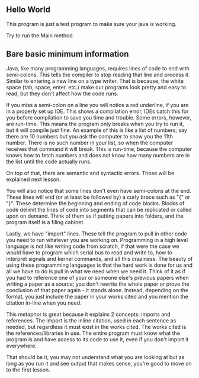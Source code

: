## Hello World
This program is just a test program to make sure your java is working.

Try to run the Main method.

## Bare basic minimum information
Java, like many programming languages, requires lines of code to end with semi-colons. This tells the compiler to stop reading that line and process it. Similar to entering a new line on a type writer.
That is because, the white space (tab, space, enter, etc.) make our programs look pretty and easy to read, but they don't affect how the code runs.

If you miss a semi-colon on a line you will notice a red underline, if you are in a properly set up IDE. This shows a compilation error, IDEs catch this for you before compilation to save you time and trouble.
Some errors, however, are run-time. This means the program only breaks when you try to run it, but it will compile just fine. An example of this is like a list of numbers; say there are 10 numbers but you ask the computer to show you the 11th number. There is no such number in your list, so when the computer receives that command it will break. This is run-time, because the computer knows how to fetch numbers and does not know how many numbers are in the list until the code actually runs.

On top of that, there are semantic and syntactic errors. Those will be explained next lesson.

You will also notice that some lines don't even have semi-colons at the end. These lines will end (or at least be followed by) a curly brace such as "{" or "}".
These determine the beginning and ending of code blocks. Blocks of code delimit the lines of code into segments that can be replicated or called upon on demand. Think of them as if putting papers into folders, and the program itself is a filing cabinet.

Lastly, we have "import" lines. These tell the program to pull in other code you need to run whatever you are working on. Programming in a high level language is not like writing code from scratch, if that were the case we would have to program which serial bus to read and write to, how to interpret signals and kernel commands, and all this craziness. The beauty of using these programming languages is that the hard work is done for us and all we have to do is pull in what we need when we need it.
Think of it as if you had to reference one of your or someone else's previous papers when writing a paper as a source; you don't rewrite the whole paper or prove the conclusion of that paper again - it stands alone. Instead, depending on the format, you just include the paper in your works cited and you mention the citation in-line when you need.

This metaphor is great because it explains 2 concepts: imports and references. The import is the inline citation, used in each sentence as needed, but regardless it must exist in the works cited.
The works cited is the references/libraries in use. The entire program must know what the program is and have access to its code to use it, even if you don't import it everywhere.

That should be it, you may not understand what you are looking at but as long as you run it and see output that makes sense, you're good to move on to the first lesson.